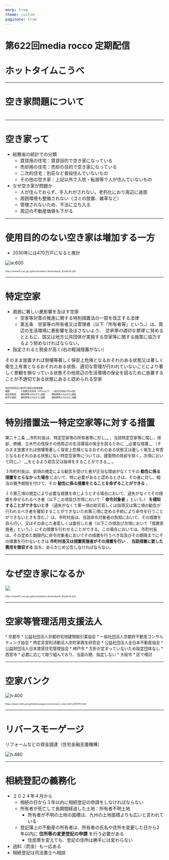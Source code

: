 ```yaml
---
marp: true
theme: custom
paginate: true
---
```

<!-- _class: title -->
# 第622回media rocco 定期配信

# ホットタイムこうべ


---


<!-- _class: title -->
# 空き家問題について

# 


---


# 空き家って

* 総務省の統計での分類
  * 賃貸用の住宅：賃貸目的で空き家になっている
  * 売却用の住宅：売却の目的で空き家になっている
  * 二次的住宅：別荘など普段住んでいないもの
  * その他の空き家：上記以外で入院・転居等で人が住んでいないもの
* なぜ空き家が問題か
  * 人が住んでおらず、手入れがされない。老朽化におり周辺に迷惑
  * 周囲環境も整備されない（ゴミの放置、雑草など）
  * 管理されないため、不法に立ち入る
  * 周辺の不動産価値も下がる


---


# 使用目的のない空き家は増加する一方

* 2030年には470万戸になると推計

![w:600](/slides/空き家問題について/images/presentation0.png)

<div style="font-size:0.5em">
https://www8\.cao\.go\.jp/kourei/taikou\-kentoukai/k\_4/pdf/s4\.pdf
</div>

---


# 特定空家

* 周囲に著しい悪影響を及ぼす空家
  * 空家等対策の推進に関する特別措置法の一部を改正する法律
  * 第五条　空家等の所有者又は管理者（以下「所有者等」という。）は、周辺の生活環境に悪影響を及ぼさないよう、 _空家等の適切な管理_ に努めるとともに、国又は地方公共団体が実施する空家等に関する施策に協力するよう努めなければならない。
* 指定されると税金が高く\(右の軽減措置がない）

<span style="color:#1A1A1C">そのまま放置すれば倒壊等著しく保安上危険となるおそれのある状態又は著しく衛生上有害となるおそれのある状態、適切な管理が行われていないことにより著しく景観を損なっている状態その他周辺の生活環境の保全を図るために放置することが不適切である状態にあると認められる空家</span>

<div style="font-size:0.5em">
 固定資産税及び都市計画税の軽減措置<br/>
 種類　　　　　小規模住宅用地（200㎡以下）　一般住宅用地(200㎡超）<br/>
 固定資産税　　課税標準の6分の1に減額　　　課税標準の3分の1に減額<br/>
 都市計画税　　課税標準の3分の1に減額　　　課税標準の3分の2に減額<br/>
</div>

---


# 特別措置法ー特定空家等に対する措置

<div style="font-size:0.9em">
第二十二条 __市町村長は、特定空家等の所有者等に対し__ 、当該特定空家等に関し、除却、修繕、立木竹の伐採その他周辺の生活環境の保全を図るために __必要な措置__ （そのまま放置すれば倒壊等著しく保安上危険となるおそれのある状態又は著しく衛生上有害となるおそれのある状態にない特定空家等については、建築物の除却を除く。次項において同じ。） __をとるよう助言又は指導をすることができる__ 。

３市町村長は、前項の規定による勧告を受けた者が正当な理由がなくてその __勧告に係る措置をとらなかった場合__ において、特に必要があると認めるときは、その者に対し、相当の猶予期限を付けて、その __勧告に係る措置をとることを命ずることができる__ 。

１０第三項の規定により必要な措置を命じようとする場合において、過失がなくてその措置を命ぜられるべき者（以下この項及び次項において「 __命令対象者__ 」という。） __を確知することができないとき__ （過失がなくて第一項の助言若しくは指導又は第二項の勧告が行われるべき者を確知することができないため第三項に定める手続により命令を行うことができないときを含む。）は、市町村長は、当該命令対象者の負担において、その措置を自ら行い、又はその命じた者若しくは委任した者（以下この項及び次項において「措置実施者」という。）にその措置を行わせることができる。この場合においては、市町村長は、その定めた期限内に命令対象者においてその措置を行うべき旨及びその期限までにその措置を行わないときは __市町村長又は措置実施者がその措置を行い__ 、 __当該措置に要した費用を徴収する__ 旨を、あらかじめ公告しなければならない。
</div>

---


# なぜ空き家になるか

![](/slides/空き家問題について/images/presentation1.png)

<div style="font-size:0.5em">
https://www8\.cao\.go\.jp/kourei/taikou\-kentoukai/k\_4/pdf/s4\.pdf
</div>

---


# 空家等管理活用支援法人

<div style="font-size:0.9em">
* 京都市
  * 公益社団法人京都府宅地建物取引業協会
  * 一般社団法人京都府不動産コンサルティング協会
  * 特定非営利活動法人京町家再生研究会
  * 公益社団法人全日本不動産協会
  * 公益財団法人日本賃貸住宅管理協会
* 神戸市
  * 方針が定まっていないため指定団体なし
* 西宮市
  * 必要に応じて取り組んでおり、当面の間、指定しない
* 大阪市
  * 区で検討
</div>


---



# 空家バンク

![h:400](/slides/空き家問題について/images/presentation2.png)

<div style="font-size:0.5em">
https://www\.mlit\.go\.jp/totikensangyo/const/sosei\_const\_tk3\_000131\.html
</div>

---


# リバースモーゲージ

リフォームなどの資金調達（住宅金融支援機構）

![h:480](/slides/空き家問題について/images/presentation5.png)


---


# 相続登記の義務化

* ２０２４年４月から
  * 相続の日から３年以内に相続登記の申請をしなければならない
  * 所有者が死亡して長期間経過した土地：所有者不明土地
    * 所有者が不明の土地の面積は、九州の土地面積よりも広いと言われている
  * 登記簿上の不動産の所有者は、所有者の氏名や住所を変更した日から2年以内に __住所等の変更登記の申請__ を行う必要がある
    * 住民票を変えても、登記の住所は勝手には変わらない
* 過料（罰金）も一応ある
* 相続登記は司法書士へ相談


